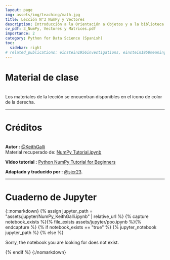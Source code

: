 ```yaml
---
layout: page
img: assets/img/teaching/math.jpg
title: Lección N°3 NumPy y Vectores
description: Introducción a la Orientación a Objetos y a la biblioteca Pandas
cv_pdf: 3_NumPy, Vectores y Matrices.pdf
importance: 2
category: Python for Data Science (Spanish)
toc:
  sidebar: right
# related_publications: einstein1956investigations, einstein1950meaning
---
```


# Material de clase

\
Los materiales de la lección se encuentran disponibles en el ícono de color de la derecha.

---

# Créditos

\
**Autor :** [@KeithGalli](https://github.com/KeithGalli)  
Material recuperado de: [NumPy Tutorial.ipynb](https://github.com/KeithGalli/NumPy/blob/master/NumPy%20Tutorial.ipynb)

**Vídeo tutorial :** [Python NumPy Tutorial for Beginners](https://youtu.be/GB9ByFAIAH4)  

**Adaptado y traducido por :** [@sjcr23](https://github.com/sjcr23).

---

# Cuaderno de Jupyter

{::nomarkdown}
{% assign jupyter_path = "assets/jupyter/NumPy_KeithGalli.ipynb" | relative_url %}
{% capture notebook_exists %}{% file_exists assets/jupyter/poo.ipynb %}{% endcapture %}
{% if notebook_exists == "true" %}
    {% jupyter_notebook jupyter_path %}
{% else %}
    <p>Sorry, the notebook you are looking for does not exist.</p>
{% endif %}
{:/nomarkdown}
